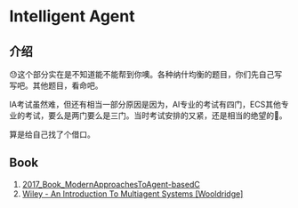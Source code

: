# Intelligent Agent

## 介绍
😓这个部分实在是不知道能不能帮到你噢。各种纳什均衡的题目，你们先自己写写吧。其他题目，看命吧。

IA考试虽然难，但还有相当一部分原因是因为，AI专业的考试有四门，ECS其他专业的考试，要么是两门要么是三门。当时考试安排的又紧，还是相当的绝望的🥶。

算是给自己找了个借口。

## Book
1. [2017_Book_ModernApproachesToAgent-basedC](https://github.com/RobinLuoNanjing/AI_Southampton_Exam_Guide/blob/main/IA/Book/2017_Book_ModernApproachesToAgent-basedC.pdf)
2. [Wiley - An Introduction To Multiagent Systems \[Wooldridge\]](https://github.com/RobinLuoNanjing/AI_Southampton_Exam_Guide/blob/main/IA/Book/Wiley%20-%20An%20Introduction%20To%20Multiagent%20Systems%20%5BWooldridge%5D.pdf)


